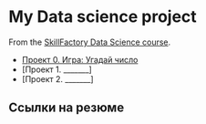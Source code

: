 # My Data science project

From the [SkillFactory Data Science course](https://skillfactory.com/data-scientist).

* [Проект 0. Игра: Угадай число](https://github.com/Lastochka-kwi/sf_data_sciences/tree/main/project_0)
* [Проект 1. _______]
* [Проект 2. _______]

## Ссылки на резюме